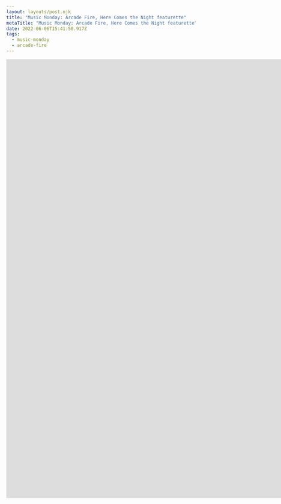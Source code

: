 ```yaml
---
layout: layouts/post.njk
title: "Music Monday: Arcade Fire, Here Comes the Night featurette"
metaTitle: "Music Monday: Arcade Fire, Here Comes the Night featurette"
date: 2022-06-06T15:41:50.917Z
tags:
  - music-monday
  - arcade-fire
---
```

<iframe width="2231" height="1169" src="https://www.youtube.com/embed/_fFAKrIntzY" title="YouTube video player" frameborder="0" allow="accelerometer; autoplay; clipboard-write; encrypted-media; gyroscope; picture-in-picture" allowfullscreen></iframe>